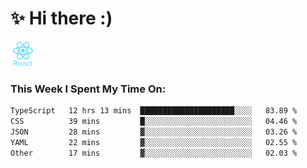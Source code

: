 <h1 align="left">✨ Hi there :)</h1>

  <a href="https://reactjs.org/" target="_blank" rel="noreferrer">   
    <img src="https://raw.githubusercontent.com/devicons/devicon/master/icons/react/react-original-wordmark.svg" alt="react" width="40"     
    height="40"/></a>
 
<h3 align="left">This Week I Spent My Time On:</h3>
<!--START_SECTION:waka-->

```txt
TypeScript   12 hrs 13 mins  █████████████████████░░░░   83.89 %
CSS          39 mins         █░░░░░░░░░░░░░░░░░░░░░░░░   04.46 %
JSON         28 mins         ▓░░░░░░░░░░░░░░░░░░░░░░░░   03.26 %
YAML         22 mins         ▓░░░░░░░░░░░░░░░░░░░░░░░░   02.55 %
Other        17 mins         ▓░░░░░░░░░░░░░░░░░░░░░░░░   02.03 %
```

<!--END_SECTION:waka-->

